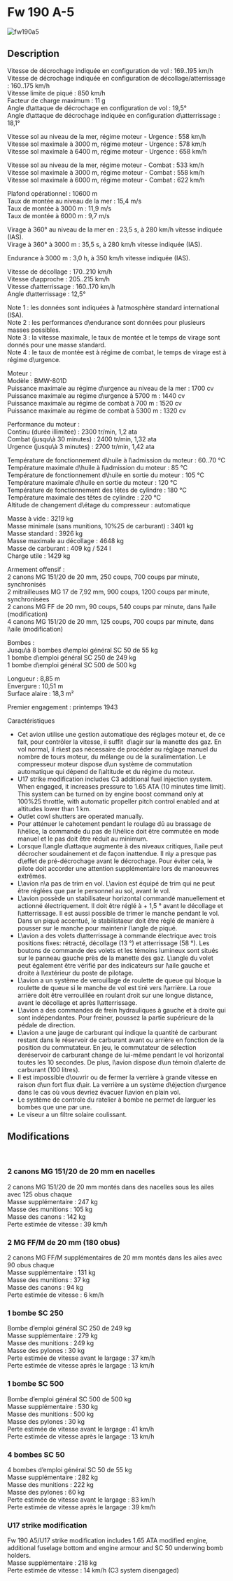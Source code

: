 # Fw 190 A-5  
  
![fw190a5](../images/fw190a5.png)  
  
## Description  
  
Vitesse de décrochage indiquée en configuration de vol : 169..195 km/h  
Vitesse de décrochage indiquée en configuration de décollage/atterrissage : 160..175 km/h  
Vitesse limite de piqué : 850 km/h  
Facteur de charge maximum : 11 g  
Angle d\attaque de décrochage en configuration de vol : 19,5°  
Angle d\attaque de décrochage indiquée en configuration d\atterrissage : 18,1°  
  
Vitesse sol au niveau de la mer, régime moteur - Urgence : 558 km/h  
Vitesse sol maximale à 3000 m, régime moteur - Urgence : 578 km/h  
Vitesse sol maximale à 6400 m, régime moteur - Urgence : 658 km/h  
  
Vitesse sol au niveau de la mer, régime moteur - Combat : 533 km/h  
Vitesse sol maximale à 3000 m, régime moteur - Combat : 558 km/h  
Vitesse sol maximale à 6000 m, régime moteur - Combat : 622 km/h  
  
Plafond opérationnel : 10600 m  
Taux de montée au niveau de la mer : 15,4 m/s  
Taux de montée à 3000 m : 11,9 m/s  
Taux de montée à 6000 m : 9,7 m/s  
  
Virage à 360° au niveau de la mer en : 23,5 s, à 280 km/h vitesse indiquée (IAS).  
Virage à 360° à 3000 m : 35,5 s, à 280 km/h vitesse indiquée (IAS).  
  
Endurance à 3000 m : 3,0 h, à 350 km/h vitesse indiquée (IAS).  
  
Vitesse de décollage : 170..210 km/h  
Vitesse d\approche : 205..215 km/h  
Vitesse d\atterrissage : 160..170 km/h  
Angle d\atterrissage : 12,5°  
  
Note 1 : les données sont indiquées à l\atmosphère standard international (ISA).  
Note 2 : les performances d\endurance sont données pour plusieurs masses possibles.  
Note 3 : la vitesse maximale, le taux de montée et le temps de virage sont donnés pour une masse standard.  
Note 4 : le taux de montée est à régime de combat, le temps de virage est à régime d\urgence.  
  
Moteur :  
Modèle : BMW-801D  
Puissance maximale au régime d\urgence au niveau de la mer : 1700 cv  
Puissance maximale au régime d\urgence à 5700 m : 1440 cv  
Puissance maximale au régime de combat à 700 m : 1520 cv  
Puissance maximale au régime de combat à 5300 m : 1320 cv  
  
Performance du moteur :  
Continu (durée illimitée) : 2300 tr/min, 1,2 ata  
Combat (jusqu\à 30 minutes) : 2400 tr/min, 1,32 ata  
Urgence (jusqu\à 3 minutes) : 2700 tr/min, 1,42 ata  
  
Température de fonctionnement d\huile à l\admission du moteur : 60..70 °C  
Température maximale d\huile à l\admission du moteur : 85 °C  
Température de fonctionnement d\huile en sortie du moteur : 105 °C  
Température maximale d\huile en sortie du moteur : 120 °C  
Température de fonctionnement des têtes de cylindre : 180 °C  
Température maximale des têtes de cylindre : 220 °C  
Altitude de changement d\étage du compresseur : automatique  
  
Masse à vide : 3219 kg  
Masse minimale (sans munitions, 10%25 de carburant) : 3401 kg  
Masse standard : 3926 kg  
Masse maximale au décollage : 4648 kg  
Masse de carburant : 409 kg / 524 l  
Charge utile : 1429 kg  
  
Armement offensif :  
2 canons MG 151/20 de 20 mm, 250 coups, 700 coups par minute, synchronisés  
2 mitrailleuses MG 17 de 7,92 mm, 900 coups, 1200 coups par minute, synchronisées  
2 canons MG FF de 20 mm, 90 coups, 540 coups par minute, dans l\aile (modification)  
4 canons MG 151/20 de 20 mm, 125 coups, 700 coups par minute, dans l\aile (modification)  
  
Bombes :  
Jusqu\à 8 bombes d\emploi général SC 50 de 55 kg  
1 bombe d\emploi général SC 250 de 249 kg  
1 bombe d\emploi général SC 500 de 500 kg  
  
Longueur : 8,85 m  
Envergure : 10,51 m  
Surface alaire : 18,3 m²  
  
Premier engagement : printemps 1943  
  
Caractéristiques  
- Cet avion utilise une gestion automatique des réglages moteur et, de ce fait, pour contrôler la vitesse, il suffit  d\agir sur la manette des gaz. En vol normal, il n\est pas nécessaire de procéder au réglage manuel du nombre de tours moteur, du mélange ou de la suralimentation. Le compresseur moteur dispose d\un système de commutation automatique qui dépend de l\altitude et du régime du moteur.  
- U17 strike modification includes C3 additional fuel injection system. When engaged, it increases pressure to 1.65 ATA (10 minutes time limit). This system can be turned on by engine boost command only at 100%25 throttle, with automatic propeller pitch control enabled and at altitudes lower than 1 km.  
- Outlet cowl shutters are operated manually.  
- Pour atténuer le cahotement pendant le roulage dû au brassage de l\hélice, la commande du pas de l\hélice doit être commutée en mode manuel et le pas doit être réduit au minimum.  
- Lorsque l\angle d\attaque augmente à des niveaux critiques, l\aile peut décrocher soudainement et de façon inattendue. Il n\y a presque pas d\effet de pré-décrochage avant le décrochage. Pour éviter cela, le pilote doit accorder une attention supplémentaire lors de manoeuvres extrêmes.  
- L\avion n\a pas de trim en vol. L\avion est équipé de trim qui ne peut être réglées que par le personnel au sol, avant le vol.  
- L\avion possède un stabilisateur horizontal commandé manuellement et actionné électriquement. Il doit être réglé à + 1,5 ° avant le décollage et l\atterrissage. Il est aussi possible de trimer le manche pendant le vol. Dans un piqué accentué, le stabilistaeur doit être réglé de manière à pousser sur le manche pour maintenir l\angle de piqué.  
- L\avion a des volets d\atterrissage à commande électrique avec trois positions fixes: rétracté, décollage (13 °) et atterrissage (58 °). Les boutons de commande des volets et les témoins lumineux sont situés sur le panneau gauche près de la manette des gaz. L\angle du volet peut également être vérifié par des indicateurs sur l\aile gauche et droite à l\extérieur du poste de pilotage.  
- L\avion a un système de verouillage de roulette de queue qui bloque la roulette de queue si le manche de vol est tiré vers l\arrière. La roue arrière doit être verrouillée en roulant droit sur une longue distance, avant le décollage et après l\atterrissage.  
- L\avion a des commandes de frein hydrauliques à gauche et à droite qui sont indépendantes. Pour freiner, poussez la partie supérieure de la pédale de direction.  
- L\avion a une jauge de carburant qui indique la quantité de carburant restant dans le réservoir de carburant avant ou arrière en fonction de la position du commutateur. En jeu, le commutateur de sélection deréservoir de carburant change de lui-même pendant le vol horizontal toutes les 10 secondes. De plus, l\avion dispose d\un témoin d\alerte de carburant (100 litres).  
- Il est impossible d\ouvrir ou de fermer la verrière à grande vitesse en raison d\un fort flux d\air. La verrière a un système d\éjection d\urgence dans le cas où vous devriez évacuer l\avion en plain vol.  
- Le système de controle du ratelier à bombe ne permet de larguer les bombes que une par une.  
- Le viseur a un filtre solaire coulissant.  
  
## Modifications  
  ﻿
  
  
### 2 canons MG 151/20 de 20 mm en nacelles  
  
2 canons MG 151/20 de 20 mm montés dans des nacelles sous les ailes avec 125 obus chaque  
Masse supplémentaire : 247 kg  
Masse des munitions : 105 kg  
Masse des canons : 142 kg  
Perte estimée de vitesse : 39 km/h  ﻿
  
  
### 2 MG FF/M de 20 mm (180 obus)  
  
2 canons MG FF/M supplémentaires de 20 mm montés dans les ailes avec 90 obus chaque  
Masse supplémentaire : 131 kg  
Masse des munitions : 37 kg  
Masse des canons : 94 kg  
Perte estimée de vitesse : 6 km/h  ﻿
  
  
### 1 bombe SC 250  
  
Bombe d’emploi général SC 250 de 249 kg  
Masse supplémentaire : 279 kg  
Masse des munitions : 249 kg  
Masse des pylones : 30 kg  
Perte estimée de vitesse avant le largage : 37 km/h  
Perte estimée de vitesse après le largage : 13 km/h  ﻿
  
  
### 1 bombe SC 500  
  
Bombe d’emploi général SC 500 de 500 kg  
Masse supplémentaire : 530 kg  
Masse des munitions : 500 kg  
Masse des pylones : 30 kg  
Perte estimée de vitesse avant le largage : 41 km/h  
Perte estimée de vitesse après le largage : 13 km/h  ﻿
  
  
### 4 bombes SC 50  
  
4 bombes d’emploi général SC 50 de 55 kg  
Masse supplémentaire : 282 kg  
Masse des munitions : 222 kg  
Masse des pylones : 60 kg  
Perte estimée de vitesse avant le largage : 83 km/h  
Perte estimée de vitesse après le largage : 39 km/h  ﻿
  
  
### U17 strike modification  
  
Fw 190 A5/U17 strike modification includes 1.65 ATA modified engine, additional fuselage bottom and engine armour and SC 50 underwing bomb holders.  
Masse supplémentaire : 218 kg  
Perte estimée de vitesse : 14 km/h (C3 system disengaged)  
